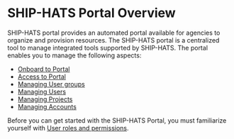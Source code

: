 # SHIP-HATS Portal Overview

SHIP-HATS portal provides an automated portal available for agencies to organize and provision resources. The SHIP-HATS portal is a centralized tool to manage integrated tools supported by SHIP-HATS. The portal enables you to manage the following aspects:
    
- [Onboard to Portal](onboarding-to-portal)    
- [Access to Portal](access-ship-hats-portal)  
- [Managing User groups](manage-user-groups)
- [Managing Users](manage-users)  
- [Managing Projects](manage-projects)
- [Managing Accounts](manage-account)

<!--- [Declare DGP systems](declare-dgp-systems)-->

Before you can get started with the SHIP-HATS Portal, you must familiarize yourself with [User roles and permissions](user-roles-and-permissions).
